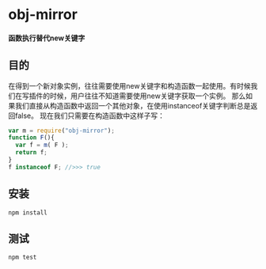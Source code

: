 # obj-mirror
#### 函数执行替代new关键字

## 目的

在得到一个新对象实例，往往需要使用new关键字和构造函数一起使用。有时候我们在写插件的时候，用户往往不知道需要使用new关键字获取一个实例。
那么如果我们直接从构造函数中返回一个其他对象，在使用instanceof关键字判断总是返回false。
现在我们只需要在构造函数中这样子写：

``` JavaScript
var m = require("obj-mirror");
function F(){
  var f = m( F );
  return f;
}
f instanceof F; //>>> true
```

## 安装
`npm install`

## 测试
`npm test`
